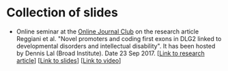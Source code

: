 # Collection of slides

* Online seminar at the [Online Journal Club](https://sites.google.com/broadinstitute.com/onlinejournalclub) on the research article Reggiani et al. "Novel promoters and coding first exons in DLG2 linked to developmental disorders and intellectual disability". It has been hosted by Dennis Lal (Broad Institute). Date 23 Sep 2017. [[Link to research article](https://genomemedicine.biomedcentral.com/articles/10.1186/s13073-017-0452-y)] [[Link to slides](https://github.com/creggian/slides/tree/master/20170922_OnlineJournalClub)] [[Link to video](https://www.youtube.com/watch?v=wHeDkhB7170)]

